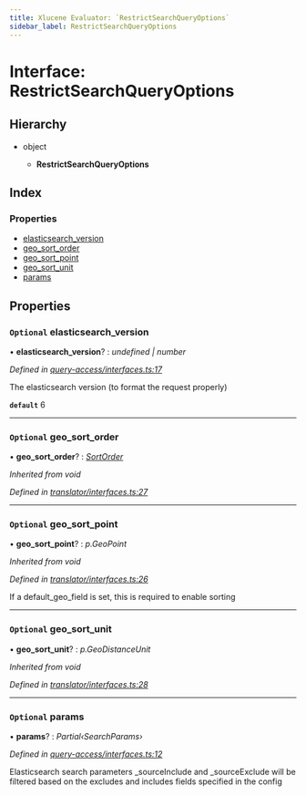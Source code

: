 ```yaml
---
title: Xlucene Evaluator: `RestrictSearchQueryOptions`
sidebar_label: RestrictSearchQueryOptions
---
```


# Interface: RestrictSearchQueryOptions

## Hierarchy

* object

  * **RestrictSearchQueryOptions**

## Index

### Properties

* [elasticsearch_version](restrictsearchqueryoptions.md#optional-elasticsearch_version)
* [geo_sort_order](restrictsearchqueryoptions.md#optional-geo_sort_order)
* [geo_sort_point](restrictsearchqueryoptions.md#optional-geo_sort_point)
* [geo_sort_unit](restrictsearchqueryoptions.md#optional-geo_sort_unit)
* [params](restrictsearchqueryoptions.md#optional-params)

## Properties

### `Optional` elasticsearch_version

• **elasticsearch_version**? : *undefined | number*

*Defined in [query-access/interfaces.ts:17](https://github.com/terascope/teraslice/blob/0ae31df4/packages/xlucene-evaluator/src/query-access/interfaces.ts#L17)*

The elasticsearch version (to format the request properly)

**`default`** 6

___

### `Optional` geo_sort_order

• **geo_sort_order**? : *[SortOrder](../overview.md#sortorder)*

*Inherited from void*

*Defined in [translator/interfaces.ts:27](https://github.com/terascope/teraslice/blob/0ae31df4/packages/xlucene-evaluator/src/translator/interfaces.ts#L27)*

___

### `Optional` geo_sort_point

• **geo_sort_point**? : *p.GeoPoint*

*Inherited from void*

*Defined in [translator/interfaces.ts:26](https://github.com/terascope/teraslice/blob/0ae31df4/packages/xlucene-evaluator/src/translator/interfaces.ts#L26)*

If a default_geo_field is set, this is required to enable sorting

___

### `Optional` geo_sort_unit

• **geo_sort_unit**? : *p.GeoDistanceUnit*

*Inherited from void*

*Defined in [translator/interfaces.ts:28](https://github.com/terascope/teraslice/blob/0ae31df4/packages/xlucene-evaluator/src/translator/interfaces.ts#L28)*

___

### `Optional` params

• **params**? : *Partial‹SearchParams›*

*Defined in [query-access/interfaces.ts:12](https://github.com/terascope/teraslice/blob/0ae31df4/packages/xlucene-evaluator/src/query-access/interfaces.ts#L12)*

Elasticsearch search parameters
_sourceInclude and _sourceExclude will be filtered based
on the excludes and includes fields specified in the config

